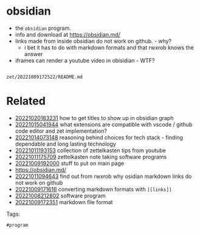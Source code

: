 # obsidian

- the `obsidian` program.
- info and download at https://obsidian.md/
- links made from inside obsidian do not work on github. - why?
  - i bet it has to do with markdown formats and that rwxrob knows the answer
- iframes can render a youtube video in obisidian - WTF?

```
```

` zet/20221009172522/README.md `

# Related

- [20221020183231](/zet/20221020183231/README.md) how to get titles to show up in obsidian graph
- [20221015041944](/zet/20221015041944/README.md) what extensions are compatible with vscode / github code editor and zet implementation?
- [20221014073148](/zet/20221014073148/README.md) reasoning behind choices for tech stack - finding dependable and long lasting technology
- [20221011193153](/zet/20221011193153/README.md) collection of zettelkasten tips from youtube
- [20221011175709](/zet/20221011175709/README.md) zettelkasten note taking software programs
- [20221009192000](/zet/20221009192000/README.md) stuff to put on main page
- https://obsidian.md/
- [20221011094643](/zet/20221011094643/README.md) find out from rwxrob why osidian markdown links do not work on github
- [20221009171616](/zet/20221009171616/README.md) converting markdown formats with `[[links]]`
- [20221008212802](/zet/20221008212802/README.md) software program
- [20221009172351](/zet/20221009172351/README.md) markdown file format

Tags:

    #program
